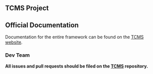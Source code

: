## TCMS Project

## Official Documentation

Documentation for the entire framework can be found on the [TCMS website](http://).

### Dev Team

**All issues and pull requests should be filed on the [TCMS](http://github.com/macvalencia/SJ-Dev) repository.**
